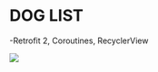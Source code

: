 # DOG LIST



-Retrofit 2, Coroutines, RecyclerView


![](https://i.ibb.co/1rSJptB/Screenshot-1635709097.png)

